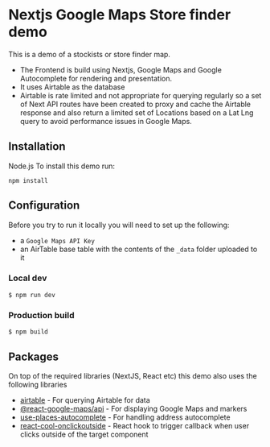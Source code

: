 # Nextjs Google Maps Store finder demo

This is a demo of a stockists or store finder map.

- The Frontend is build using Nextjs, Google Maps and Google Autocomplete for rendering and presentation.
- It uses Airtable as the database
- Airtable is rate limited and not appropriate for querying regularly so a set of Next API routes have been created to proxy and cache the Airtable response and also return a limited set of Locations based on a Lat Lng query to avoid performance issues in Google Maps.

## Installation

Node.js
To install this demo run:

`npm install`

## Configuration

Before you try to run it locally you will need to set up the following: 
- a `Google Maps API Key`
- an AirTable base table with the contents of the `_data` folder uploaded to it

### Local dev
`$ npm run dev`

### Production build
`$ npm build`

## Packages
On top of the required libraries (NextJS, React etc) this demo also uses the following libraries
- [airtable](https://github.com/Airtable/airtable.js) - For querying Airtable for data
- [@react-google-maps/api](https://react-google-maps-api-docs.netlify.app/) - For displaying Google Maps and markers
- [use-places-autocomplete](https://github.com/wellyshen/use-places-autocomplete) - For handling address autocomplete
- [react-cool-onclickoutside](https://github.com/wellyshen/react-cool-onclickoutside) - React hook to trigger callback when user clicks outside of the target component